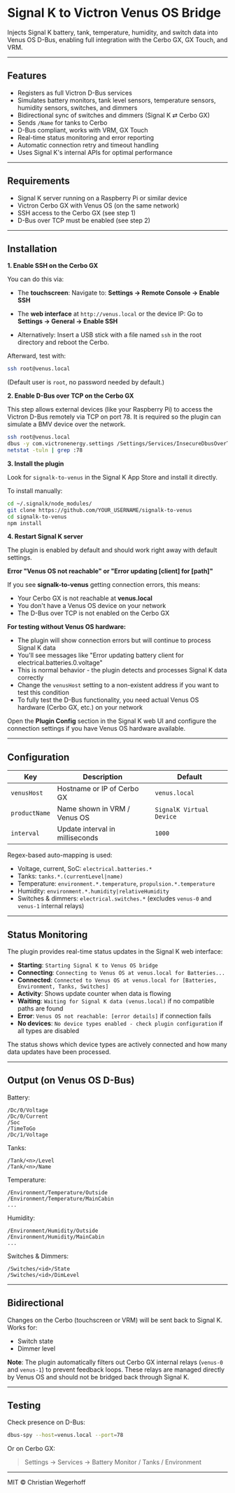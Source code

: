 # Signal K to Victron Venus OS Bridge

Injects Signal K battery, tank, temperature, humidity, and switch data into Venus OS D-Bus, enabling full integration with the Cerbo GX, GX Touch, and VRM.

---

## Features

- Registers as full Victron D-Bus services
- Simulates battery monitors, tank level sensors, temperature sensors, humidity sensors, switches, and dimmers
- Bidirectional sync of switches and dimmers (Signal K ⇄ Cerbo GX)
- Sends `/Name` for tanks to Cerbo
- D-Bus compliant, works with VRM, GX Touch
- Real-time status monitoring and error reporting
- Automatic connection retry and timeout handling
- Uses Signal K's internal APIs for optimal performance

---

## Requirements

- Signal K server running on a Raspberry Pi or similar device
- Victron Cerbo GX with Venus OS (on the same network)
- SSH access to the Cerbo GX (see step 1)
- D-Bus over TCP must be enabled (see step 2)

---

## Installation

**1. Enable SSH on the Cerbo GX**

You can do this via:

- The **touchscreen**: Navigate to: **Settings → Remote Console → Enable SSH**

- The **web interface** at `http://venus.local` or the device IP: Go to **Settings → General → Enable SSH**

- Alternatively: Insert a USB stick with a file named `ssh` in the root directory and reboot the Cerbo.

Afterward, test with:

```bash
ssh root@venus.local
```

(Default user is `root`, no password needed by default.)


**2. Enable D-Bus over TCP on the Cerbo GX**

This step allows external devices (like your Raspberry Pi) to access the Victron D-Bus remotely via TCP on port 78. It is required so the plugin can simulate a BMV device over the network.

```bash
ssh root@venus.local
dbus -y com.victronenergy.settings /Settings/Services/InsecureDbusOverTcp SetValue 1
netstat -tuln | grep :78
```


**3. Install the plugin**

Look for `signalk-to-venus` in the Signal K App Store and install it directly.

To install manually:
```bash
cd ~/.signalk/node_modules/
git clone https://github.com/YOUR_USERNAME/signalk-to-venus
cd signalk-to-venus
npm install
```

**4. Restart Signal K server**

The plugin is enabled by default and should work right away with default settings.

**Error "Venus OS not reachable" or "Error updating [client] for [path]"**

If you see **signalk-to-venus** getting connection errors, this means:
- Your Cerbo GX is not reachable at **venus.local** 
- You don't have a Venus OS device on your network
- The D-Bus over TCP is not enabled on the Cerbo GX

**For testing without Venus OS hardware:**
- The plugin will show connection errors but will continue to process Signal K data
- You'll see messages like "Error updating battery client for electrical.batteries.0.voltage"
- This is normal behavior - the plugin detects and processes Signal K data correctly
- Change the `venusHost` setting to a non-existent address if you want to test this condition
- To fully test the D-Bus functionality, you need actual Venus OS hardware (Cerbo GX, etc.) on your network

Open the **Plugin Config** section in the Signal K web UI and configure the connection settings if you have Venus OS hardware available.

---

## Configuration

| Key                  | Description                                      | Default                   |
|----------------------|--------------------------------------------------|---------------------------|
| `venusHost`          | Hostname or IP of Cerbo GX                       | `venus.local`             |
| `productName`        | Name shown in VRM / Venus OS                     | `SignalK Virtual Device`     |
| `interval`           | Update interval in milliseconds                  | `1000`                    |

Regex-based auto-mapping is used:
- Voltage, current, SoC: `electrical.batteries.*`
- Tanks: `tanks.*.(currentLevel|name)`
- Temperature: `environment.*.temperature`, `propulsion.*.temperature`
- Humidity: `environment.*.humidity|relativeHumidity`
- Switches & dimmers: `electrical.switches.*` (excludes `venus-0` and `venus-1` internal relays)

---

## Status Monitoring

The plugin provides real-time status updates in the Signal K web interface:

- **Starting**: `Starting Signal K to Venus OS bridge`
- **Connecting**: `Connecting to Venus OS at venus.local for Batteries...`
- **Connected**: `Connected to Venus OS at venus.local for [Batteries, Environment, Tanks, Switches]`
- **Activity**: Shows update counter when data is flowing
- **Waiting**: `Waiting for Signal K data (venus.local)` if no compatible paths are found
- **Error**: `Venus OS not reachable: [error details]` if connection fails
- **No devices**: `No device types enabled - check plugin configuration` if all types are disabled

The status shows which device types are actively connected and how many data updates have been processed.

---

## Output (on Venus OS D-Bus)

Battery:
```
/Dc/0/Voltage
/Dc/0/Current
/Soc
/TimeToGo
/Dc/1/Voltage
```

Tanks:
```
/Tank/<n>/Level
/Tank/<n>/Name
```

Temperature:
```
/Environment/Temperature/Outside
/Environment/Temperature/MainCabin
...
```

Humidity:
```
/Environment/Humidity/Outside
/Environment/Humidity/MainCabin
...
```

Switches & Dimmers:
```
/Switches/<id>/State
/Switches/<id>/DimLevel
```

---

## Bidirectional

Changes on the Cerbo (touchscreen or VRM) will be sent back to Signal K. Works for:
- Switch state
- Dimmer level

**Note**: The plugin automatically filters out Cerbo GX internal relays (`venus-0` and `venus-1`) to prevent feedback loops. These relays are managed directly by Venus OS and should not be bridged back through Signal K.

---

## Testing

Check presence on D-Bus:
```bash
dbus-spy --host=venus.local --port=78
```
Or on Cerbo GX:
> Settings → Services → Battery Monitor / Tanks / Environment

---

MIT © Christian Wegerhoff

